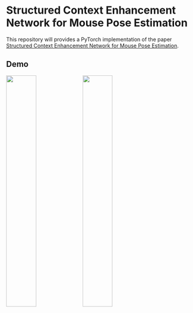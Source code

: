 # Structured Context Enhancement Network for Mouse Pose Estimation

This repository will provides a PyTorch implementation of the paper [ Structured Context Enhancement Network for Mouse Pose Estimation](https://arxiv.org/abs/2012.00630). 

## Demo

<img src="1-1.gif" width="40%">           <img src="1-2.gif" width="40%">

